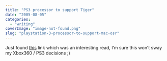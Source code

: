 ```yaml
---
title: "PS3 processor to support Tiger"
date: "2005-08-05"
categories: 
  - "writing"
coverImage: "image-not-found.png"
slug: "playstation-3-processor-to-support-mac-osr"
---
```


Just found [this](http://www.appleinsider.com/article.php?id=1221) link which was an interesting read, I’m sure this won’t sway my Xbox360 / PS3 decisions ;)
